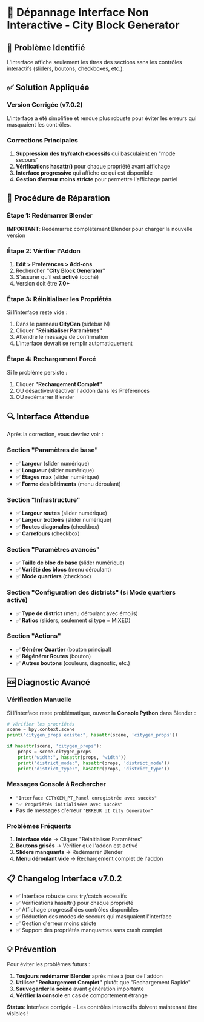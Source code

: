 # 🔧 Dépannage Interface Non Interactive - City Block Generator

## 🎯 Problème Identifié

L'interface affiche seulement les titres des sections sans les contrôles interactifs (sliders, boutons, checkboxes, etc.).

## ✅ Solution Appliquée

### Version Corrigée (v7.0.2)
L'interface a été simplifiée et rendue plus robuste pour éviter les erreurs qui masquaient les contrôles.

### Corrections Principales
1. **Suppression des try/catch excessifs** qui basculaient en "mode secours"
2. **Vérifications hasattr()** pour chaque propriété avant affichage
3. **Interface progressive** qui affiche ce qui est disponible
4. **Gestion d'erreur moins stricte** pour permettre l'affichage partiel

## 🚀 Procédure de Réparation

### Étape 1: Redémarrer Blender
**IMPORTANT**: Redémarrez complètement Blender pour charger la nouvelle version

### Étape 2: Vérifier l'Addon
1. **Edit > Preferences > Add-ons**
2. Rechercher **"City Block Generator"**
3. S'assurer qu'il est **activé** (coché)
4. Version doit être **7.0+**

### Étape 3: Réinitialiser les Propriétés
Si l'interface reste vide :
1. Dans le panneau **CityGen** (sidebar N)
2. Cliquer **"Réinitialiser Paramètres"**
3. Attendre le message de confirmation
4. L'interface devrait se remplir automatiquement

### Étape 4: Rechargement Forcé
Si le problème persiste :
1. Cliquer **"Rechargement Complet"**
2. OU désactiver/réactiver l'addon dans les Préférences
3. OU redémarrer Blender

## 🔍 Interface Attendue

Après la correction, vous devriez voir :

### Section "Paramètres de base"
- ✅ **Largeur** (slider numérique)
- ✅ **Longueur** (slider numérique)  
- ✅ **Étages max** (slider numérique)
- ✅ **Forme des bâtiments** (menu déroulant)

### Section "Infrastructure"
- ✅ **Largeur routes** (slider numérique)
- ✅ **Largeur trottoirs** (slider numérique)
- ✅ **Routes diagonales** (checkbox)
- ✅ **Carrefours** (checkbox)

### Section "Paramètres avancés"
- ✅ **Taille de bloc de base** (slider numérique)
- ✅ **Variété des blocs** (menu déroulant)
- ✅ **Mode quartiers** (checkbox)

### Section "Configuration des districts" (si Mode quartiers activé)
- ✅ **Type de district** (menu déroulant avec émojis)
- ✅ **Ratios** (sliders, seulement si type = MIXED)

### Section "Actions"  
- ✅ **Générer Quartier** (bouton principal)
- ✅ **Régénérer Routes** (bouton)
- ✅ **Autres boutons** (couleurs, diagnostic, etc.)

## 🆘 Diagnostic Avancé

### Vérification Manuelle
Si l'interface reste problématique, ouvrez la **Console Python** dans Blender :

```python
# Vérifier les propriétés
scene = bpy.context.scene
print("citygen_props existe:", hasattr(scene, 'citygen_props'))

if hasattr(scene, 'citygen_props'):
    props = scene.citygen_props
    print("width:", hasattr(props, 'width'))
    print("district_mode:", hasattr(props, 'district_mode'))
    print("district_type:", hasattr(props, 'district_type'))
```

### Messages Console à Rechercher
- `"Interface CITYGEN_PT_Panel enregistrée avec succès"`
- `"✅ Propriétés initialisées avec succès"`
- Pas de messages d'erreur `"ERREUR UI City Generator"`

### Problèmes Fréquents

1. **Interface vide** → Cliquer "Réinitialiser Paramètres"
2. **Boutons grisés** → Vérifier que l'addon est activé
3. **Sliders manquants** → Redémarrer Blender
4. **Menu déroulant vide** → Rechargement complet de l'addon

## 📋 Changelog Interface v7.0.2

- ✅ Interface robuste sans try/catch excessifs
- ✅ Vérifications hasattr() pour chaque propriété
- ✅ Affichage progressif des contrôles disponibles
- ✅ Réduction des modes de secours qui masquaient l'interface
- ✅ Gestion d'erreur moins stricte
- ✅ Support des propriétés manquantes sans crash complet

## 💡 Prévention

Pour éviter les problèmes futurs :
1. **Toujours redémarrer Blender** après mise à jour de l'addon
2. **Utiliser "Rechargement Complet"** plutôt que "Rechargement Rapide"
3. **Sauvegarder la scène** avant génération importante
4. **Vérifier la console** en cas de comportement étrange

**Status**: Interface corrigée - Les contrôles interactifs doivent maintenant être visibles !
